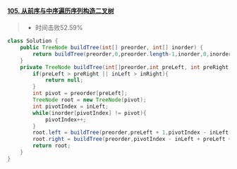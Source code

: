 #### [105. 从前序与中序遍历序列构造二叉树](https://leetcode-cn.com/problems/construct-binary-tree-from-preorder-and-inorder-traversal/)
> - 时间击败52.59%
```java
class Solution {
    public TreeNode buildTree(int[] preorder, int[] inorder) {
        return buildTree(preorder,0,preorder.length-1,inorder,0,inorder.length-1);
    }
    private TreeNode buildTree(int[]preorder,int preLeft, int preRight,int[] inorder, int inLeft, int inRight){
        if(preLeft > preRight || inLeft > inRight){
            return null;
        }
        int pivot = preorder[preLeft];
        TreeNode root = new TreeNode(pivot);
        int pivotIndex = inLeft;
        while(inorder[pivotIndex] != pivot){
            pivotIndex++;
        }
        root.left = buildTree(preorder,preLeft + 1,pivotIndex - inLeft + preLeft,inorder,inLeft,pivotIndex - 1);
        root.right = buildTree(preorder,pivotIndex - inLeft + preLeft + 1,preRight,inorder,pivotIndex + 1,inRight);
        return root;
    }
}
```

